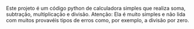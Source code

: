 Este projeto é um código python de calculadora simples que realiza soma, subtração, multiplicação e divisão.
Atenção: Ela é muito simples e não lida com muitos provavéis tipos de erros como, por exemplo, a divisão por zero.
